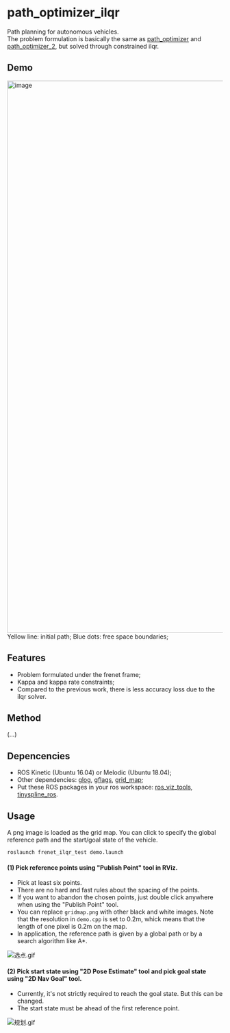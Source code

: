 # path_optimizer_ilqr
Path planning for autonomous vehicles.  
The problem formulation is basically the same as [path_optimizer](https://github.com/LiJiangnanBit/path_optimizer) and [path_optimizer_2](https://github.com/LiJiangnanBit/path_optimizer_2), but solved through constrained ilqr.

## Demo
<img width="1288" alt="image" src="https://github.com/LiJiangnanBit/path_optimizer_ilqr/assets/23288471/fd6dab97-340b-4bca-a2bc-91e1ed9b2386">  
Yellow line: initial path; Blue dots: free space boundaries;

## Features
- Problem formulated under the frenet frame;
- Kappa and kappa rate constraints;
- Compared to the previous work, there is less accuracy loss due to the ilqr solver.

## Method  
(...)

## Depencencies
- ROS Kinetic (Ubuntu 16.04) or Melodic (Ubuntu 18.04);
- Other dependencies: [glog](https://github.com/google/glog),  [gflags](https://github.com/gflags/gflags), [grid_map](https://github.com/ANYbotics/grid_map);
- Put these ROS packages in your ros workspace: [ros_viz_tools](https://github.com/Magic-wei/ros_viz_tools), [tinyspline_ros](https://github.com/qutas/tinyspline_ros).

## Usage
A png image is loaded as the grid map. You can click to specify the global reference path and the start/goal state of the vehicle.  
~~~
roslaunch frenet_ilqr_test demo.launch
~~~
#### (1) Pick reference points using "Publish Point" tool in RViz.  
- Pick at least six points.  
- There are no hard and fast rules about the spacing of the points.  
- If you want to abandon the chosen points, just double click anywhere when using the "Publish Point" tool.  
- You can replace `gridmap.png` with other black and white images. Note that the resolution in `demo.cpp` is set to 0.2m, whick means that the length of one pixel is 0.2m on the map.  
- In application, the reference path is given by a global path or by a search algorithm like A*.  

![选点.gif](https://i.loli.net/2020/04/12/kRItwQTh5GJWHxV.gif)  
#### (2) Pick start state using "2D Pose Estimate" tool and pick goal state using "2D Nav Goal" tool.  
- Currently, it's not strictly required to reach the goal state. But this can be changed.    
- The start state must be ahead of the first reference point.  

![规划.gif](https://i.loli.net/2020/04/12/XmxgwTGRI1MtoVK.gif)  
